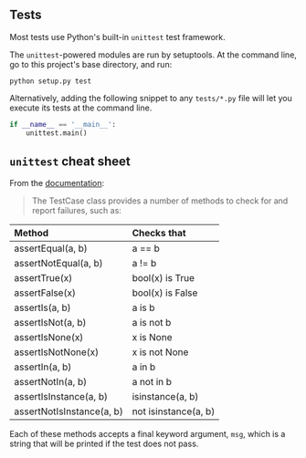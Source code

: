 ## Tests

Most tests use Python's built-in `unittest` test framework.

The `unittest`-powered modules are run by setuptools. At the command line, go to this project's base directory, and run:

    python setup.py test

Alternatively, adding the following snippet to any `tests/*.py` file will let you execute its tests at the command line.

```python
if __name__ == '__main__':
    unittest.main()
```

## `unittest` cheat sheet

From the [documentation](http://docs.python.org/2/library/unittest.html):

> The TestCase class provides a number of methods to check for and report failures, such as:

| Method | Checks that |
|:-------|:------------|
| assertEqual(a, b) | a == b |
| assertNotEqual(a, b) | a != b |
| assertTrue(x) | bool(x) is True |
| assertFalse(x) | bool(x) is False |
| assertIs(a, b) | a is b |
| assertIsNot(a, b) | a is not b |
| assertIsNone(x) | x is None |
| assertIsNotNone(x) | x is not None |
| assertIn(a, b) | a in b |
| assertNotIn(a, b) | a not in b |
| assertIsInstance(a, b) | isinstance(a, b) |
| assertNotIsInstance(a, b) | not isinstance(a, b) |

Each of these methods accepts a final keyword argument, `msg`, which is a string that will be printed if the test does not pass.
